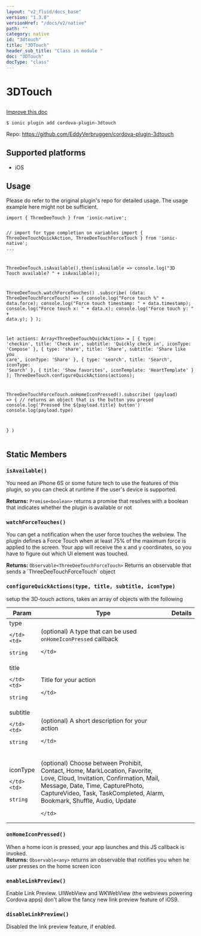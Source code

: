 ```yaml
---
layout: "v2_fluid/docs_base"
version: "1.3.8"
versionHref: "/docs/v2/native"
path: ""
category: native
id: "3dtouch"
title: "3DTouch"
header_sub_title: "Class in module "
doc: "3DTouch"
docType: "class"
---
```









<h1 class="api-title">

  
  3DTouch
  

  

  

</h1>

<a class="improve-v2-docs" href="http://github.com/driftyco/ionic-native/edit/master/src/plugins/3dtouch.ts#L4">
  Improve this doc
</a>





<!-- decorators -->


<pre><code>$ ionic plugin add cordova-plugin-3dtouch</code></pre>
<p>Repo:
  <a href="https://github.com/EddyVerbruggen/cordova-plugin-3dtouch">
    https://github.com/EddyVerbruggen/cordova-plugin-3dtouch
  </a>
</p>

<!-- description -->



<!-- @platforms tag -->
<h2>Supported platforms</h2>

<ul>
  <li>iOS</li>
  </ul>

<!-- @platforms tag end -->


<!-- @usage tag -->

<h2>Usage</h2>

<p>Please do refer to the original plugin&#39;s repo for detailed usage. The usage example here might not be sufficient.</p>
<pre><code>import { ThreeDeeTouch } from &#39;ionic-native&#39;;

// import for type completion on variables
import { ThreeDeeTouchQuickAction, ThreeDeeTouchForceTouch } from &#39;ionic-native&#39;;
...

ThreeDeeTouch.isAvailable().then(isAvailable =&gt; console.log(&quot;3D Touch available? &quot; + isAvailable));

ThreeDeeTouch.watchForceTouches()
  .subscribe(
    (data: ThreeDeeTouchForceTouch) =&gt; {
      console.log(&quot;Force touch %&quot; + data.force);
      console.log(&quot;Force touch timestamp: &quot; + data.timestamp);
      console.log(&quot;Force touch x: &quot; + data.x);
      console.log(&quot;Force touch y: &quot; + data.y);
    }
  );


let actions: Array&lt;ThreeDeeTouchQuickAction&gt; = [
  {
    type: &#39;checkin&#39;,
    title: &#39;Check in&#39;,
    subtitle: &#39;Quickly check in&#39;,
    iconType: &#39;Compose&#39;
  },
  {
    type: &#39;share&#39;,
    title: &#39;Share&#39;,
    subtitle: &#39;Share like you care&#39;,
    iconType: &#39;Share&#39;
  },
  {
    type: &#39;search&#39;,
    title: &#39;Search&#39;,
    iconType: &#39;Search&#39;
  },
  {
    title: &#39;Show favorites&#39;,
    iconTemplate: &#39;HeartTemplate&#39;
  }
];
ThreeDeeTouch.configureQuickActions(actions);

ThreeDeeTouchForceTouch.onHomeIconPressed().subscribe(
 (payload) =&gt; {
   // returns an object that is the button you presed
   console.log(&#39;Pressed the ${payload.title} button&#39;)
   console.log(payload.type)

 }
)
</code></pre>




<!-- @property tags -->
<h2>Static Members</h2>
<div id="isAvailable"></div>
<h3><code>isAvailable()</code>
  
</h3>

You need an iPhone 6S or some future tech to use the features of this plugin, so you can check at runtime if the user's device is supported.






<div class="return-value" markdown="1">
  <i class="icon ion-arrow-return-left"></i>
  <b>Returns:</b> 
<code>Promise&lt;boolean&gt;</code> returns a promise that resolves with a boolean that indicates whether the plugin is available or not
</div>



<div id="watchForceTouches"></div>
<h3><code>watchForceTouches()</code>
  
</h3>



You can get a notification when the user force touches the webview. The plugin defines a Force Touch when at least 75% of the maximum force is applied to the screen. Your app will receive the x and y coordinates, so you have to figure out which UI element was touched.






<div class="return-value" markdown="1">
  <i class="icon ion-arrow-return-left"></i>
  <b>Returns:</b> 
<code>Observable&lt;ThreeDeeTouchForceTouch&gt;</code> Returns an observable that sends a `ThreeDeeTouchForceTouch` object
</div>



<div id="configureQuickActions"></div>
<h3><code>configureQuickActions(type,&nbsp;title,&nbsp;subtitle,&nbsp;iconType)</code>
  
</h3>



setup the 3D-touch actions, takes an array of objects with the following


<table class="table param-table" style="margin:0;">
  <thead>
  <tr>
    <th>Param</th>
    <th>Type</th>
    <th>Details</th>
  </tr>
  </thead>
  <tbody>
  
  <tr>
    <td>
      type
      
      
    </td>
    <td>
      
<code>string</code>
    </td>
    <td>
      <p>(optional) A type that can be used <code>onHomeIconPressed</code> callback</p>

      
    </td>
  </tr>
  
  <tr>
    <td>
      title
      
      
    </td>
    <td>
      
<code>string</code>
    </td>
    <td>
      <p>Title for your action</p>

      
    </td>
  </tr>
  
  <tr>
    <td>
      subtitle
      
      
    </td>
    <td>
      
<code>string</code>
    </td>
    <td>
      <p>(optional) A short description for your action</p>

      
    </td>
  </tr>
  
  <tr>
    <td>
      iconType
      
      
    </td>
    <td>
      
<code>string</code>
    </td>
    <td>
      <p>(optional) Choose between Prohibit, Contact, Home, MarkLocation, Favorite, Love, Cloud, Invitation, Confirmation, Mail, Message, Date, Time, CapturePhoto, CaptureVideo, Task, TaskCompleted, Alarm, Bookmark, Shuffle, Audio, Update</p>

      
    </td>
  </tr>
  
  </tbody>
</table>







<div id="onHomeIconPressed"></div>
<h3><code>onHomeIconPressed()</code>
  
</h3>When a home icon is pressed, your app launches and this JS callback is invoked.






<div class="return-value" markdown="1">
  <i class="icon ion-arrow-return-left"></i>
  <b>Returns:</b> 
<code>Observable&lt;any&gt;</code> returns an observable that notifies you when he user presses on the home screen icon
</div>



<div id="enableLinkPreview"></div>
<h3><code>enableLinkPreview()</code>
  
</h3>



Enable Link Preview.
UIWebView and WKWebView (the webviews powering Cordova apps) don't allow the fancy new link preview feature of iOS9.










<div id="disableLinkPreview"></div>
<h3><code>disableLinkPreview()</code>
  
</h3>



Disabled the link preview feature, if enabled.











<!-- methods on the class -->

<!-- related link --><!-- end content block -->


<!-- end body block -->

